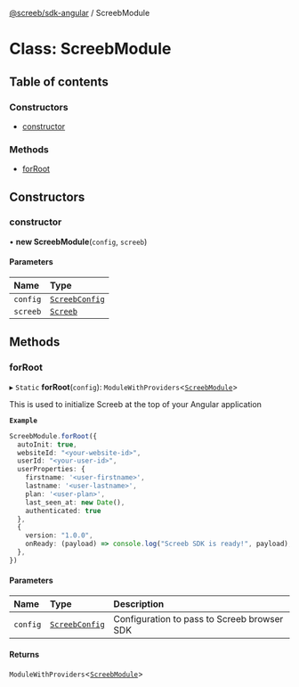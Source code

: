 [@screeb/sdk-angular](../README.md) / ScreebModule

# Class: ScreebModule

## Table of contents

### Constructors

- [constructor](ScreebModule.md#constructor)

### Methods

- [forRoot](ScreebModule.md#forroot)

## Constructors

### constructor

• **new ScreebModule**(`config`, `screeb`)

#### Parameters

| Name | Type |
| :------ | :------ |
| `config` | [`ScreebConfig`](ScreebConfig.md) |
| `screeb` | [`Screeb`](Screeb.md) |

## Methods

### forRoot

▸ `Static` **forRoot**(`config`): `ModuleWithProviders`<[`ScreebModule`](ScreebModule.md)\>

This is used to initialize Screeb at the top of your Angular application

**`Example`**

```ts
ScreebModule.forRoot({
  autoInit: true,
  websiteId: "<your-website-id>",
  userId: "<your-user-id>",
  userProperties: {
    firstname: '<user-firstname>',
    lastname: '<user-lastname>',
    plan: '<user-plan>',
    last_seen_at: new Date(),
    authenticated: true
  },
  {
    version: "1.0.0",
    onReady: (payload) => console.log("Screeb SDK is ready!", payload),
  },
})
```

#### Parameters

| Name | Type | Description |
| :------ | :------ | :------ |
| `config` | [`ScreebConfig`](ScreebConfig.md) | Configuration to pass to Screeb browser SDK |

#### Returns

`ModuleWithProviders`<[`ScreebModule`](ScreebModule.md)\>
